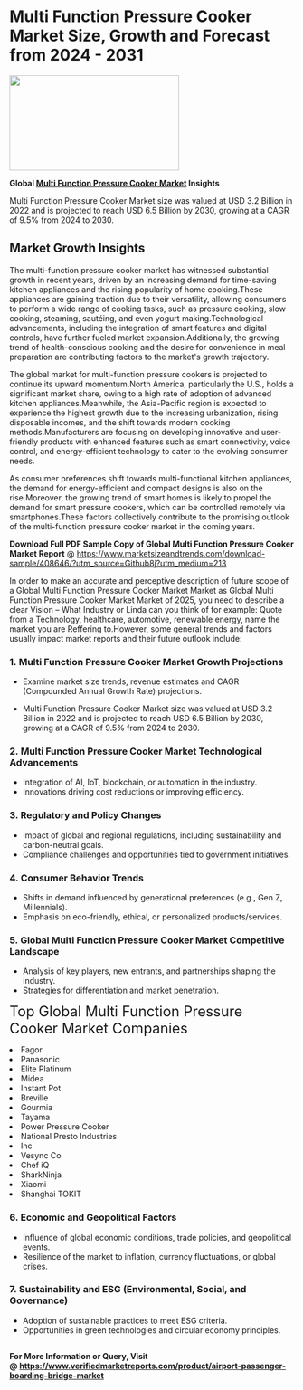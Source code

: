 <H1>Multi Function Pressure Cooker Market Size, Growth and Forecast from 2024 - 2031</H1><img class="aligncenter size-medium wp-image-584254" src="https://thirdeyenews.in/wp-content/uploads/2024/09/Global-Market-Research-300x168.jpeg" alt="" width="300" height="168" /><p><strong>Global&nbsp;<a href="https://www.marketsizeandtrends.com/download-sample/408646/?utm_source=Github8j?utm_medium=213">Multi Function Pressure Cooker Market</a> Insights</strong></p><p>Multi Function Pressure Cooker Market size was valued at USD 3.2 Billion in 2022 and is projected to reach USD 6.5 Billion by 2030, growing at a CAGR of 9.5% from 2024 to 2030.</p><p><h2>Market Growth Insights</h2> <p>The multi-function pressure cooker market has witnessed substantial growth in recent years, driven by an increasing demand for time-saving kitchen appliances and the rising popularity of home cooking.These appliances are gaining traction due to their versatility, allowing consumers to perform a wide range of cooking tasks, such as pressure cooking, slow cooking, steaming, sautéing, and even yogurt making.Technological advancements, including the integration of smart features and digital controls, have further fueled market expansion.Additionally, the growing trend of health-conscious cooking and the desire for convenience in meal preparation are contributing factors to the market's growth trajectory.</p> <p>The global market for multi-function pressure cookers is projected to continue its upward momentum.North America, particularly the U.S., holds a significant market share, owing to a high rate of adoption of advanced kitchen appliances.Meanwhile, the Asia-Pacific region is expected to experience the highest growth due to the increasing urbanization, rising disposable incomes, and the shift towards modern cooking methods.Manufacturers are focusing on developing innovative and user-friendly products with enhanced features such as smart connectivity, voice control, and energy-efficient technology to cater to the evolving consumer needs.</p> <p>As consumer preferences shift towards multi-functional kitchen appliances, the demand for energy-efficient and compact designs is also on the rise.Moreover, the growing trend of smart homes is likely to propel the demand for smart pressure cookers, which can be controlled remotely via smartphones.These factors collectively contribute to the promising outlook of the multi-function pressure cooker market in the coming years.</p> <p><span class=""><strong>Download Full PDF Sample Copy of Global Multi Function Pressure Cooker Market Report</strong> @ <a href="https://www.marketsizeandtrends.com/download-sample/408646/?utm_source=Github8j?utm_medium=213" target="_blank">https://www.marketsizeandtrends.com/download-sample/408646/?utm_source=Github8j?utm_medium=213</a></span></p><p>In order to make an accurate and perceptive description of future scope of a Global&nbsp;Multi Function Pressure Cooker Market Market as Global&nbsp;Multi Function Pressure Cooker Market Market of 2025, you need to describe a clear Vision &ndash; What Industry or Linda can you think of for example: Quote from a Technology, healthcare, automotive, renewable energy, name the market you are Reffering to.However, some general trends and factors usually impact market reports and their future outlook include:</p><h3>1.&nbsp;<strong>Multi Function Pressure Cooker Market Growth Projections</strong></h3><ul><li>Examine market size trends, revenue estimates and CAGR (Compounded Annual Growth Rate) projections.</li><li><p>Multi Function Pressure Cooker Market size was valued at USD 3.2 Billion in 2022 and is projected to reach USD 6.5 Billion by 2030, growing at a CAGR of 9.5% from 2024 to 2030.</p></li></ul><h3>2.&nbsp;<strong>Multi Function Pressure Cooker Market Technological Advancements</strong></h3><ul><li>Integration of AI, IoT, blockchain, or automation in the industry.</li><li>Innovations driving cost reductions or improving efficiency.</li></ul><h3>3.&nbsp;<strong>Regulatory and Policy Changes</strong></h3><ul><li>Impact of global and regional regulations, including sustainability and carbon-neutral goals.</li><li>Compliance challenges and opportunities tied to government initiatives.</li></ul><h3>4.&nbsp;<strong>Consumer Behavior Trends</strong></h3><ul><li>Shifts in demand influenced by generational preferences (e.g., Gen Z, Millennials).</li><li>Emphasis on eco-friendly, ethical, or personalized products/services.</li></ul><h3>5.&nbsp;<strong>Global Multi Function Pressure Cooker Market Competitive Landscape</strong></h3><ul><li>Analysis of key players, new entrants, and partnerships shaping the industry.</li><li>Strategies for differentiation and market penetration.</li></ul><p data-pm-slice="1 1 []"><span style="color: inherit; font-family: inherit; font-size: 25px;">Top Global Multi Function Pressure Cooker Market Companies</span></p><div class="" data-test-id=""><p><li>Fagor</li><li> Panasonic</li><li> Elite Platinum</li><li> Midea</li><li> Instant Pot</li><li> Breville</li><li> Gourmia</li><li> Tayama</li><li> Power Pressure Cooker</li><li> National Presto Industries</li><li> Inc</li><li> Vesync Co</li><li> Chef iQ</li><li> SharkNinja</li><li> Xiaomi</li><li> Shanghai TOKIT</li></p></div><h3>6.&nbsp;<strong>Economic and Geopolitical Factors</strong></h3><ul><li>Influence of global economic conditions, trade policies, and geopolitical events.</li><li>Resilience of the market to inflation, currency fluctuations, or global crises.</li></ul><h3>7.&nbsp;<strong>Sustainability and ESG (Environmental, Social, and Governance)</strong></h3><ul><li>Adoption of sustainable practices to meet ESG criteria.</li><li>Opportunities in green technologies and circular economy principles.</li></ul><h2><strong style="font-size: 14px;">For More Information or Query, Visit @&nbsp;</strong><a style="background-color: #ffffff; font-size: 14px;" href="https://www.marketsizeandtrends.com/report/multi-function-pressure-cooker-market/" target="_blank">https://www.verifiedmarketreports.com/product/airport-passenger-boarding-bridge-market</a></h2>